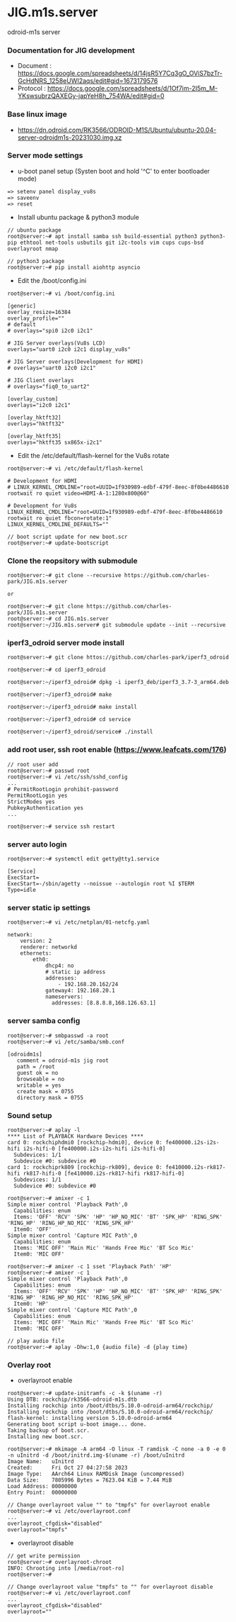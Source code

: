 # JIG.m1s.server
odroid-m1s server

### Documentation for JIG development
* Document : https://docs.google.com/spreadsheets/d/14jsR5Y7Cq3gO_OViS7bzTr-GcHdNRS_1258eUWI2aqs/edit#gid=1673179576
* Protocol : https://docs.google.com/spreadsheets/d/1Of7im-2I5m_M-YKswsubrzQAXEGy-japYeH8h_754WA/edit#gid=0

### Base linux image
 * https://dn.odroid.com/RK3566/ODROID-M1S/Ubuntu/ubuntu-20.04-server-odroidm1s-20231030.img.xz

### Server mode settings

* u-boot panel setup (Systen boot and hold '^C' to enter bootloader mode)
```
=> setenv panel display_vu8s
=> saveenv
=> reset
```

* Install ubuntu package & python3 module
```
// ubuntu package
root@server:~# apt install samba ssh build-essential python3 python3-pip ethtool net-tools usbutils git i2c-tools vim cups cups-bsd overlayroot nmap

// python3 package
root@server:~# pip install aiohttp asyncio
```

* Edit the /boot/config.ini
```
root@server:~# vi /boot/config.ini
```
```
[generic]
overlay_resize=16384
overlay_profile=""
# default
# overlays="spi0 i2c0 i2c1"

# JIG Server overlays(Vu8s LCD)
overlays="uart0 i2c0 i2c1 display_vu8s"

# JIG Server overlays(Development for HDMI)
# overlays="uart0 i2c0 i2c1"

# JIG Client overlays
# overlays="fiq0_to_uart2"

[overlay_custom]
overlays="i2c0 i2c1"

[overlay_hktft32]
overlays="hktft32"

[overlay_hktft35]
overlays="hktft35 sx865x-i2c1"
```

* Edit the /etc/default/flash-kernel for the Vu8s rotate
```
root@server:~# vi /etc/default/flash-kernel
```
```
# Development for HDMI
# LINUX_KERNEL_CMDLINE="root=UUID=1f930989-edbf-479f-8eec-8f0be4486610 rootwait ro quiet video=HDMI-A-1:1280x800@60"

# Development for Vu8s
LINUX_KERNEL_CMDLINE="root=UUID=1f930989-edbf-479f-8eec-8f0be4486610 rootwait ro quiet fbcon=rotate:1"
LINUX_KERNEL_CMDLINE_DEFAULTS=""
```
```
// boot script update for new boot.scr
root@server:~# update-bootscript
```

### Clone the reopsitory with submodule
```
root@server:~# git clone --recursive https://github.com/charles-park/JIG.m1s.server

or

root@server:~# git clone https://github.com/charles-park/JIG.m1s.server
root@server:~# cd JIG.m1s.server
root@server:~/JIG.m1s.server# git submodule update --init --recursive
```

### iperf3_odroid server mode install
```
root@server:~# git clone httos://github.com/charles-park/iperf3_odroid

root@server:~# cd iperf3_odroid

root@server:~/iperf3_odroid# dpkg -i iperf3_deb/iperf3_3.7-3_arm64.deb

root@server:~/iperf3_odroid# make

root@server:~/iperf3_odroid# make install

root@server:~/iperf3_odroid# cd service

root@server:~/iperf3_odroid/service# ./install
```

### add root user, ssh root enable (https://www.leafcats.com/176)
```
// root user add
root@server:~# passwd root
root@server:~# vi /etc/ssh/sshd_config
...
# PermitRootLogin prohibit-password
PermitRootLogin yes
StrictModes yes
PubkeyAuthentication yes
...

root@server:~# service ssh restart
```

### server auto login
```
root@server:~# systemctl edit getty@tty1.service
```
```
[Service]
ExecStart=
ExecStart=-/sbin/agetty --noissue --autologin root %I $TERM
Type=idle
```

### server static ip settings
```
root@server:~# vi /etc/netplan/01-netcfg.yaml
```
```
network:
    version: 2
    renderer: networkd
    ethernets:
        eth0:
            dhcp4: no
            # static ip address
            addresses:
                - 192.168.20.162/24
            gateway4: 192.168.20.1
            nameservers:
              addresses: [8.8.8.8,168.126.63.1]

```

### server samba config
```
root@server:~# smbpasswd -a root
root@server:~# vi /etc/samba/smb.conf
```
```
[odroidm1s]
   comment = odroid-m1s jig root
   path = /root
   guest ok = no
   browseable = no
   writable = yes
   create mask = 0755
   directory mask = 0755
```

### Sound setup
```
root@server:~# aplay -l
**** List of PLAYBACK Hardware Devices ****
card 0: rockchiphdmi0 [rockchip-hdmi0], device 0: fe400000.i2s-i2s-hifi i2s-hifi-0 [fe400000.i2s-i2s-hifi i2s-hifi-0]
  Subdevices: 1/1
  Subdevice #0: subdevice #0
card 1: rockchiprk809 [rockchip-rk809], device 0: fe410000.i2s-rk817-hifi rk817-hifi-0 [fe410000.i2s-rk817-hifi rk817-hifi-0]
  Subdevices: 1/1
  Subdevice #0: subdevice #0

root@server:~# amixer -c 1
Simple mixer control 'Playback Path',0
  Capabilities: enum
  Items: 'OFF' 'RCV' 'SPK' 'HP' 'HP_NO_MIC' 'BT' 'SPK_HP' 'RING_SPK' 'RING_HP' 'RING_HP_NO_MIC' 'RING_SPK_HP'
  Item0: 'OFF'
Simple mixer control 'Capture MIC Path',0
  Capabilities: enum
  Items: 'MIC OFF' 'Main Mic' 'Hands Free Mic' 'BT Sco Mic'
  Item0: 'MIC OFF'

root@server:~# amixer -c 1 sset 'Playback Path' 'HP'
root@server:~# amixer -c 1
Simple mixer control 'Playback Path',0
  Capabilities: enum
  Items: 'OFF' 'RCV' 'SPK' 'HP' 'HP_NO_MIC' 'BT' 'SPK_HP' 'RING_SPK' 'RING_HP' 'RING_HP_NO_MIC' 'RING_SPK_HP'
  Item0: 'HP'
Simple mixer control 'Capture MIC Path',0
  Capabilities: enum
  Items: 'MIC OFF' 'Main Mic' 'Hands Free Mic' 'BT Sco Mic'
  Item0: 'MIC OFF'

// play audio file
root@server:~# aplay -Dhw:1,0 {audio file} -d {play time}
```

### Overlay root
* overlayroot enable
```
root@server:~# update-initramfs -c -k $(uname -r)
Using DTB: rockchip/rk3566-odroid-m1s.dtb
Installing rockchip into /boot/dtbs/5.10.0-odroid-arm64/rockchip/
Installing rockchip into /boot/dtbs/5.10.0-odroid-arm64/rockchip/
flash-kernel: installing version 5.10.0-odroid-arm64
Generating boot script u-boot image... done.
Taking backup of boot.scr.
Installing new boot.scr.

root@server:~# mkimage -A arm64 -O linux -T ramdisk -C none -a 0 -e 0 -n uInitrd -d /boot/initrd.img-$(uname -r) /boot/uInitrd 
Image Name:   uInitrd
Created:      Fri Oct 27 04:27:58 2023
Image Type:   AArch64 Linux RAMDisk Image (uncompressed)
Data Size:    7805996 Bytes = 7623.04 KiB = 7.44 MiB
Load Address: 00000000
Entry Point:  00000000

// Change overlayroot value "" to "tmpfs" for overlayroot enable
root@server:~# vi /etc/overlayroot.conf
...
overlayroot_cfgdisk="disabled"
overlayroot="tmpfs"
```
* overlayroot disable
```
// get write permission
root@server:~# overlayroot-chroot 
INFO: Chrooting into [/media/root-ro]
root@server:~# 

// Change overlayroot value "tmpfs" to "" for overlayroot disable
root@server:~# vi /etc/overlayroot.conf
...
overlayroot_cfgdisk="disabled"
overlayroot=""
```
